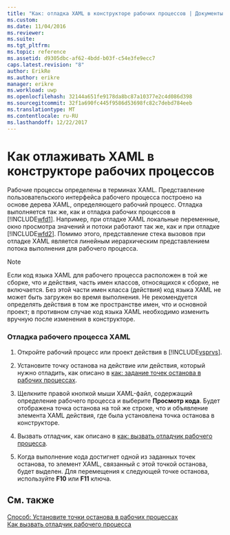 ```yaml
---
title: "Как: отладка XAML в конструкторе рабочих процессов | Документы Microsoft"
ms.custom: 
ms.date: 11/04/2016
ms.reviewer: 
ms.suite: 
ms.tgt_pltfrm: 
ms.topic: reference
ms.assetid: d9305dbc-af62-4bdd-b03f-c54e3fe9ecc7
caps.latest.revision: "8"
author: ErikRe
ms.author: erikre
manager: erikre
ms.workload: uwp
ms.openlocfilehash: 32144a651fe9178da8bc87a10377e2c4d086d398
ms.sourcegitcommit: 32f1a690fc445f9586d53698fc82c7debd784eeb
ms.translationtype: MT
ms.contentlocale: ru-RU
ms.lasthandoff: 12/22/2017
---
```

# <a name="how-to-debug-xaml-with-the-workflow-designer"></a>Как отлаживать XAML в конструкторе рабочих процессов
Рабочие процессы определены в терминах XAML. Представление пользовательского интерфейса рабочего процесса построено на основе дерева XAML, определяющего рабочий процесс. Отладка выполняется так же, как и отладка рабочих процессов в [!INCLUDE[wfd1](../workflow-designer/includes/wfd1_md.md)]. Например, при отладке XAML локальные переменные, окно просмотра значений и потоки работают так же, как и при отладке [!INCLUDE[wfd2](../workflow-designer/includes/wfd2_md.md)]. Помимо этого, представление стека вызовов при отладке XAML является линейным иерархическим представлением потока выполнения для рабочего процесса.  
  
> [!NOTE]
>  Если код языка XAML для рабочего процесса расположен в той же сборке, что и действия, часть имен классов, относящихся к сборке, не включается. Без этой части имен класса (действия) код языка XAML не может быть загружен во время выполнения. Не рекомендуется определять действия в том же пространстве имен, что и основной проект; в противном случае код языка XAML необходимо изменить вручную после изменения в конструкторе.  
  
### <a name="to-debug-workflow-xaml"></a>Отладка рабочего процесса XAML  
  
1.  Откройте рабочий процесс или проект действия в [!INCLUDE[vsprvs](../code-quality/includes/vsprvs_md.md)].  
  
2.  Установите точку останова на действие или действия, который нужно отладить, как описано в [как: задание точек останова в рабочих процессах](../workflow-designer/how-to-set-breakpoints-in-workflows.md).  
  
3.  Щелкните правой кнопкой мыши XAML-файл, содержащий определение рабочего процесса и выберите **Просмотр кода**. Будет отображена точка останова на той же строке, что и объявление элемента XAML действия, где была установлена точка останова в конструкторе.  
  
4.  Вызвать отладчик, как описано в [как: вызвать отладчик рабочего процесса](../workflow-designer/how-to-invoke-the-workflow-debugger.md).  
  
5.  Когда выполнение кода достигнет одной из заданных точек останова, то элемент XAML, связанный с этой точкой останова, будет выделен. Для перемещения к следующей точке останова, используйте **F10** или **F11** ключа.  
  
## <a name="see-also"></a>См. также  
 [Способ: Установите точки останова в рабочих процессах](../workflow-designer/how-to-set-breakpoints-in-workflows.md)   
 [Как вызвать отладчик рабочего процесса](../workflow-designer/how-to-invoke-the-workflow-debugger.md)